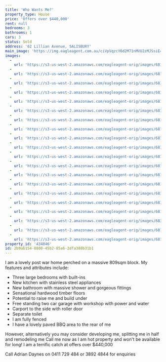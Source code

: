 ```yaml
---
title: 'Who Wants Me?'
property_type: House
price: 'Offers over $440,000'
rent: null
bedrooms: 3
bathrooms: 1
cars: 3
status: Sold
address: '62 Lillian Avenue, SALISBURY'
main_image: 'https://img.eagleagent.com.au/ciVpVqzcY6d2M71nMVU2zMJSsiE=/1280x854/smart/https://s3-us-west-2.amazonaws.com/eagleagent-orig/images/6818273/104192012-image-M.jpg'
images:
  -
    url: 'https://s3-us-west-2.amazonaws.com/eagleagent-orig/images/6818292/104192012-image-T.jpg'
  -
    url: 'https://s3-us-west-2.amazonaws.com/eagleagent-orig/images/6818291/104192012-image-S.jpg'
  -
    url: 'https://s3-us-west-2.amazonaws.com/eagleagent-orig/images/6818290/104192012-image-R.jpg'
  -
    url: 'https://s3-us-west-2.amazonaws.com/eagleagent-orig/images/6818289/104192012-image-Q.jpg'
  -
    url: 'https://s3-us-west-2.amazonaws.com/eagleagent-orig/images/6818288/104192012-image-P.jpg'
  -
    url: 'https://s3-us-west-2.amazonaws.com/eagleagent-orig/images/6818287/104192012-image-O.jpg'
  -
    url: 'https://s3-us-west-2.amazonaws.com/eagleagent-orig/images/6818286/104192012-image-N.jpg'
  -
    url: 'https://s3-us-west-2.amazonaws.com/eagleagent-orig/images/6818285/104192012-image-L.jpg'
  -
    url: 'https://s3-us-west-2.amazonaws.com/eagleagent-orig/images/6818284/104192012-image-K.jpg'
  -
    url: 'https://s3-us-west-2.amazonaws.com/eagleagent-orig/images/6818283/104192012-image-J.jpg'
  -
    url: 'https://s3-us-west-2.amazonaws.com/eagleagent-orig/images/6818282/104192012-image-I.jpg'
  -
    url: 'https://s3-us-west-2.amazonaws.com/eagleagent-orig/images/6818281/104192012-image-H.jpg'
  -
    url: 'https://s3-us-west-2.amazonaws.com/eagleagent-orig/images/6818280/104192012-image-G.jpg'
  -
    url: 'https://s3-us-west-2.amazonaws.com/eagleagent-orig/images/6818279/104192012-image-F.jpg'
  -
    url: 'https://s3-us-west-2.amazonaws.com/eagleagent-orig/images/6818278/104192012-image-E.jpg'
  -
    url: 'https://s3-us-west-2.amazonaws.com/eagleagent-orig/images/6818277/104192012-image-D.jpg'
  -
    url: 'https://s3-us-west-2.amazonaws.com/eagleagent-orig/images/6818276/104192012-image-C.jpg'
  -
    url: 'https://s3-us-west-2.amazonaws.com/eagleagent-orig/images/6818275/104192012-image-B.jpg'
  -
    url: 'https://s3-us-west-2.amazonaws.com/eagleagent-orig/images/6818274/104192012-image-A.jpg'
  -
    url: 'https://s3-us-west-2.amazonaws.com/eagleagent-orig/images/6818273/104192012-image-M.jpg'
property_id: '434846'
id: 2b9ab154-8800-45b2-85a6-2dfa388b31b1
---
```

I am a lovely post war home perched on a massive 809sqm block. My features and attributes include:

  -   Three large bedrooms with built-ins
  -   New kitchen with stainless steel appliances
  -   New bathroom with massive shower and gorgeous fittings
  -   Sensational hardwood timber floors
  -   Potential to raise me and build under
  -   Free standing two car garage with workshop with power and water
  -   Carport to the side with roller door
  -   Separate toilet
  -   I am fully fenced
  -   I have a lovely paved BBQ area to the rear of me

However, alternatively you may consider developing me, splitting me in half and remodeling me
Call me now as I am hot property and won't be available for long!
I am a terrific catch at offers over $440,000

Call Adrian Daynes on 0411 729 484 or 3892 4844 for enquiries